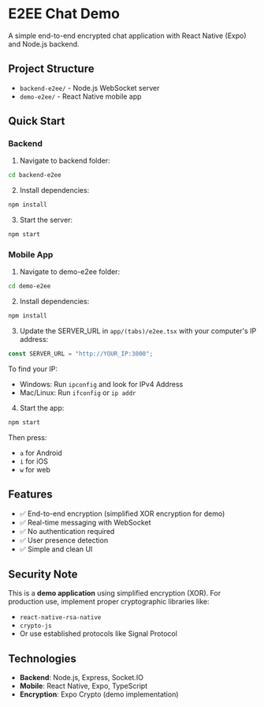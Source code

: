 # E2EE Chat Demo

A simple end-to-end encrypted chat application with React Native (Expo) and Node.js backend.

## Project Structure

- `backend-e2ee/` - Node.js WebSocket server
- `demo-e2ee/` - React Native mobile app

## Quick Start

### Backend

1. Navigate to backend folder:

```bash
cd backend-e2ee
```

2. Install dependencies:

```bash
npm install
```

3. Start the server:

```bash
npm start
```

### Mobile App

1. Navigate to demo-e2ee folder:

```bash
cd demo-e2ee
```

2. Install dependencies:

```bash
npm install
```

3. Update the SERVER_URL in `app/(tabs)/e2ee.tsx` with your computer's IP address:

```typescript
const SERVER_URL = "http://YOUR_IP:3000";
```

To find your IP:

- Windows: Run `ipconfig` and look for IPv4 Address
- Mac/Linux: Run `ifconfig` or `ip addr`

4. Start the app:

```bash
npm start
```

Then press:

- `a` for Android
- `i` for iOS
- `w` for web

## Features

- ✅ End-to-end encryption (simplified XOR encryption for demo)
- ✅ Real-time messaging with WebSocket
- ✅ No authentication required
- ✅ User presence detection
- ✅ Simple and clean UI

## Security Note

This is a **demo application** using simplified encryption (XOR). For production use, implement proper cryptographic libraries like:

- `react-native-rsa-native`
- `crypto-js`
- Or use established protocols like Signal Protocol

## Technologies

- **Backend**: Node.js, Express, Socket.IO
- **Mobile**: React Native, Expo, TypeScript
- **Encryption**: Expo Crypto (demo implementation)
